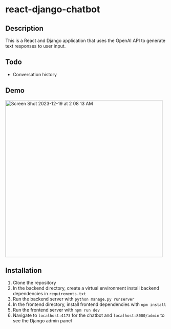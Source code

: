 # react-django-chatbot

## Description

This is a React and Django application that uses the OpenAI API to generate text responses to user input.

## Todo

- Conversation history

## Demo

<img width="491" alt="Screen Shot 2023-12-19 at 2 08 13 AM" src="https://github.com/jackbullen/react-django-chatbot-2/assets/37254717/563dcb73-e070-4bf2-bd16-e43ee41436e8">

## Installation

1. Clone the repository
2. In the backend directory, create a virtual environment install backend dependencies in `requirements.txt`
3. Run the backend server with `python manage.py runserver`
4. In the frontend directory, install frontend dependencies with `npm install`
5. Run the frontend server with `npm run dev`
6. Navigate to `localhost:4173` for the chatbot and `localhost:8000/admin` to see the Django admin panel
